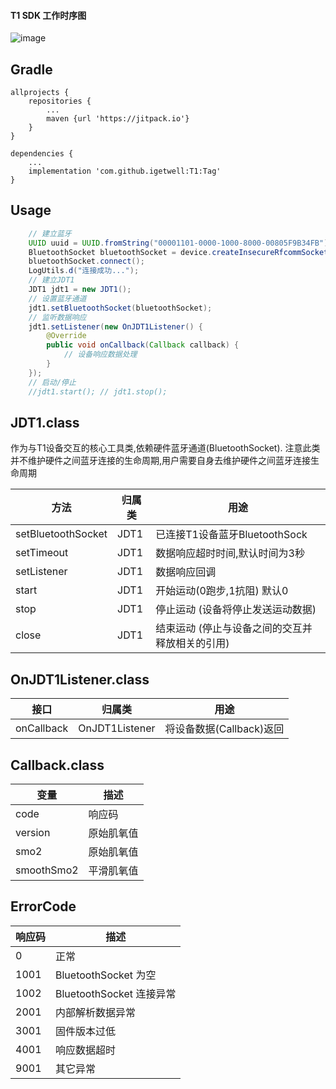 #### T1 SDK 工作时序图

![image](https://igetwell-media.oss-cn-shenzhen.aliyuncs.com/ofit_pro_test_media/image/WechatIMG69.png)

Gradle
------
```
allprojects {
    repositories {
        ...
        maven {url 'https://jitpack.io'}
    }
}

dependencies {
    ...
    implementation 'com.github.igetwell:T1:Tag'
}
```
Usage
-----
``` Java
    // 建立蓝牙
    UUID uuid = UUID.fromString("00001101-0000-1000-8000-00805F9B34FB");
    BluetoothSocket bluetoothSocket = device.createInsecureRfcommSocketToServiceRecord(uuid);
    bluetoothSocket.connect();
    LogUtils.d("连接成功...");
    // 建立JDT1
    JDT1 jdt1 = new JDT1();
    // 设置蓝牙通道
    jdt1.setBluetoothSocket(bluetoothSocket); 
    // 监听数据响应
    jdt1.setListener(new OnJDT1Listener() {
        @Override
        public void onCallback(Callback callback) {
            // 设备响应数据处理
        }
    }); 
    // 启动/停止
    //jdt1.start(); // jdt1.stop();
```

JDT1.class 
-----------
作为与T1设备交互的核心工具类,依赖硬件蓝牙通道(BluetoothSocket). 注意此类并不维护硬件之间蓝牙连接的生命周期,用户需要自身去维护硬件之间蓝牙连接生命周期

方法 | 归属类  | 用途
---|---|---
setBluetoothSocket | JDT1 | 已连接T1设备蓝牙BluetoothSock
setTimeout | JDT1 | 数据响应超时时间,默认时间为3秒
setListener | JDT1 | 数据响应回调
start | JDT1 | 开始运动(0跑步,1抗阻) 默认0
stop | JDT1 | 停止运动 (设备将停止发送运动数据)
close | JDT1 | 结束运动 (停止与设备之间的交互并释放相关的引用)

OnJDT1Listener.class 
-----------

接口 | 归属类  | 用途
---|---|---
onCallback |  OnJDT1Listener | 将设备数据(Callback)返回 

Callback.class 
-----------

变量 | 描述
---|---
code | 响应码
version | 原始肌氧值 
smo2 | 原始肌氧值 
smoothSmo2 | 平滑肌氧值

ErrorCode
-----------

响应码 | 描述
---|---
0 | 正常
1001 | BluetoothSocket 为空
1002 | BluetoothSocket 连接异常
2001 | 内部解析数据异常
3001 | 固件版本过低
4001 | 响应数据超时
9001 | 其它异常


